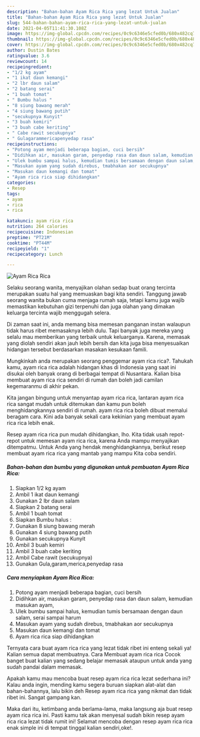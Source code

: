 ```yaml
---
description: "Bahan-bahan Ayam Rica Rica yang lezat Untuk Jualan"
title: "Bahan-bahan Ayam Rica Rica yang lezat Untuk Jualan"
slug: 544-bahan-bahan-ayam-rica-rica-yang-lezat-untuk-jualan
date: 2021-04-05T11:41:30.108Z
image: https://img-global.cpcdn.com/recipes/0c9c6346e5cfed0b/680x482cq70/ayam-rica-rica-foto-resep-utama.jpg
thumbnail: https://img-global.cpcdn.com/recipes/0c9c6346e5cfed0b/680x482cq70/ayam-rica-rica-foto-resep-utama.jpg
cover: https://img-global.cpcdn.com/recipes/0c9c6346e5cfed0b/680x482cq70/ayam-rica-rica-foto-resep-utama.jpg
author: Dustin Bates
ratingvalue: 3.6
reviewcount: 14
recipeingredient:
- "1/2 kg ayam"
- "1 ikat daun kemangi"
- "2 lbr daun salam"
- "2 batang serai"
- "1 buah tomat"
- " Bumbu halus "
- "8 siung bawang merah"
- "4 siung bawang putih"
- "secukupnya Kunyit"
- "3 buah kemiri"
- "3 buah cabe keriting"
- " Cabe rawit secukupnya"
- " Gulagarammericapenyedap rasa"
recipeinstructions:
- "Potong ayam menjadi beberapa bagian, cuci bersih"
- "Didihkan air, masukan garam, penyedap rasa dan daun salam, kemudian masukan ayam,"
- "Ulek bumbu sampai halus, kemudian tumis bersamaan dengan daun salam, serai sampai harum"
- "Masukan ayam yang sudah direbus, tmabhakan aor secukupnya"
- "Masukan daun kemangi dan tomat"
- "Ayam rica rica siap dihidangkan"
categories:
- Resep
tags:
- ayam
- rica
- rica

katakunci: ayam rica rica 
nutrition: 264 calories
recipecuisine: Indonesian
preptime: "PT21M"
cooktime: "PT44M"
recipeyield: "1"
recipecategory: Lunch

---
```



![Ayam Rica Rica](https://img-global.cpcdn.com/recipes/0c9c6346e5cfed0b/680x482cq70/ayam-rica-rica-foto-resep-utama.jpg)

Selaku seorang wanita, menyajikan olahan sedap buat orang tercinta merupakan suatu hal yang memuaskan bagi kita sendiri. Tanggung jawab seorang  wanita bukan cuma menjaga rumah saja, tetapi kamu juga wajib memastikan kebutuhan gizi terpenuhi dan juga olahan yang dimakan keluarga tercinta wajib menggugah selera.

Di zaman  saat ini, anda memang bisa memesan panganan instan walaupun tidak harus ribet memasaknya lebih dulu. Tapi banyak juga mereka yang selalu mau memberikan yang terbaik untuk keluarganya. Karena, memasak yang diolah sendiri akan jauh lebih bersih dan kita juga bisa menyesuaikan hidangan tersebut berdasarkan masakan kesukaan famili. 



Mungkinkah anda merupakan seorang penggemar ayam rica rica?. Tahukah kamu, ayam rica rica adalah hidangan khas di Indonesia yang saat ini disukai oleh banyak orang di berbagai tempat di Nusantara. Kalian bisa membuat ayam rica rica sendiri di rumah dan boleh jadi camilan kegemaranmu di akhir pekan.

Kita jangan bingung untuk menyantap ayam rica rica, lantaran ayam rica rica sangat mudah untuk ditemukan dan kamu pun boleh menghidangkannya sendiri di rumah. ayam rica rica boleh dibuat memalui beragam cara. Kini ada banyak sekali cara kekinian yang membuat ayam rica rica lebih enak.

Resep ayam rica rica pun mudah dihidangkan, lho. Kita tidak usah repot-repot untuk memesan ayam rica rica, karena Anda mampu menyajikan ditempatmu. Untuk Anda yang hendak menghidangkannya, berikut resep membuat ayam rica rica yang mantab yang mampu Kita coba sendiri.

<!--inarticleads1-->

##### Bahan-bahan dan bumbu yang digunakan untuk pembuatan Ayam Rica Rica:

1. Siapkan 1/2 kg ayam
1. Ambil 1 ikat daun kemangi
1. Gunakan 2 lbr daun salam
1. Siapkan 2 batang serai
1. Ambil 1 buah tomat
1. Siapkan  Bumbu halus :
1. Gunakan 8 siung bawang merah
1. Gunakan 4 siung bawang putih
1. Gunakan secukupnya Kunyit
1. Ambil 3 buah kemiri
1. Ambil 3 buah cabe keriting
1. Ambil  Cabe rawit (secukupnya)
1. Gunakan  Gula,garam,merica,penyedap rasa




<!--inarticleads2-->

##### Cara menyiapkan Ayam Rica Rica:

1. Potong ayam menjadi beberapa bagian, cuci bersih
1. Didihkan air, masukan garam, penyedap rasa dan daun salam, kemudian masukan ayam,
1. Ulek bumbu sampai halus, kemudian tumis bersamaan dengan daun salam, serai sampai harum
1. Masukan ayam yang sudah direbus, tmabhakan aor secukupnya
1. Masukan daun kemangi dan tomat
1. Ayam rica rica siap dihidangkan




Ternyata cara buat ayam rica rica yang lezat tidak ribet ini enteng sekali ya! Kalian semua dapat membuatnya. Cara Membuat ayam rica rica Cocok banget buat kalian yang sedang belajar memasak ataupun untuk anda yang sudah pandai dalam memasak.

Apakah kamu mau mencoba buat resep ayam rica rica lezat sederhana ini? Kalau anda ingin, mending kamu segera buruan siapkan alat-alat dan bahan-bahannya, lalu bikin deh Resep ayam rica rica yang nikmat dan tidak ribet ini. Sangat gampang kan. 

Maka dari itu, ketimbang anda berlama-lama, maka langsung aja buat resep ayam rica rica ini. Pasti kamu tak akan menyesal sudah bikin resep ayam rica rica lezat tidak rumit ini! Selamat mencoba dengan resep ayam rica rica enak simple ini di tempat tinggal kalian sendiri,oke!.

